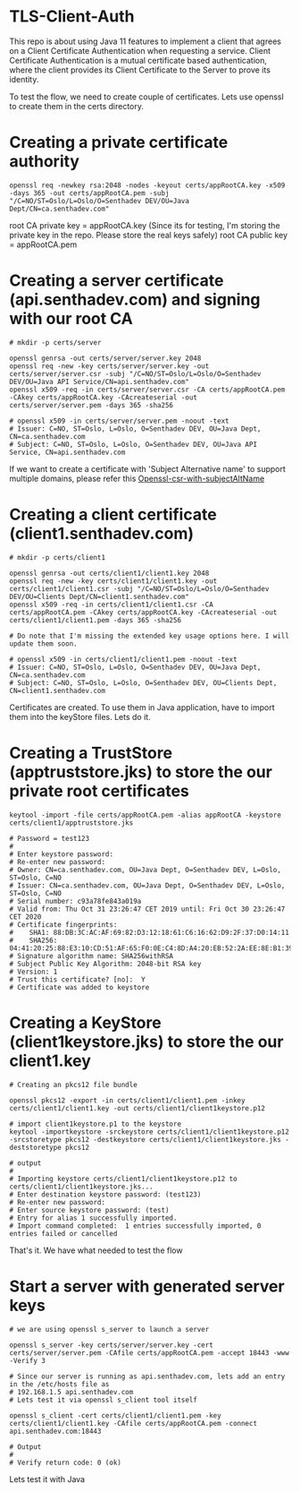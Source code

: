 # TLS-Client-Auth

This repo is about using Java 11 features to implement a client that agrees on a Client Certificate Authentication when requesting a service.
Client Certificate Authentication is a mutual certificate based authentication, where the client provides its Client Certificate to the Server to prove its identity.

To test the flow, we need to create couple of certificates.
Lets use openssl to create them in the certs directory.


# Creating a private certificate authority

```
openssl req -newkey rsa:2048 -nodes -keyout certs/appRootCA.key -x509 -days 365 -out certs/appRootCA.pem -subj "/C=NO/ST=Oslo/L=Oslo/O=Senthadev DEV/OU=Java Dept/CN=ca.senthadev.com"
```

root CA private key = appRootCA.key
(Since its for testing, I'm storing the private key in the repo. Please store the real keys safely)
root CA public key = appRootCA.pem

# Creating a server certificate (api.senthadev.com) and signing with our root CA

```
# mkdir -p certs/server

openssl genrsa -out certs/server/server.key 2048
openssl req -new -key certs/server/server.key -out certs/server/server.csr -subj "/C=NO/ST=Oslo/L=Oslo/O=Senthadev DEV/OU=Java API Service/CN=api.senthadev.com"
openssl x509 -req -in certs/server/server.csr -CA certs/appRootCA.pem -CAkey certs/appRootCA.key -CAcreateserial -out certs/server/server.pem -days 365 -sha256

# openssl x509 -in certs/server/server.pem -noout -text
# Issuer: C=NO, ST=Oslo, L=Oslo, O=Senthadev DEV, OU=Java Dept, CN=ca.senthadev.com
# Subject: C=NO, ST=Oslo, L=Oslo, O=Senthadev DEV, OU=Java API Service, CN=api.senthadev.com

```

If we want to create a certificate with 'Subject Alternative name' to support multiple domains, please refer this [Openssl-csr-with-subjectAltName](https://www.endpoint.com/blog/2014/10/30/openssl-csr-with-alternative-names-one)

# Creating a client certificate (client1.senthadev.com)

```
# mkdir -p certs/client1

openssl genrsa -out certs/client1/client1.key 2048
openssl req -new -key certs/client1/client1.key -out certs/client1/client1.csr -subj "/C=NO/ST=Oslo/L=Oslo/O=Senthadev DEV/OU=Clients Dept/CN=client1.senthadev.com"
openssl x509 -req -in certs/client1/client1.csr -CA certs/appRootCA.pem -CAkey certs/appRootCA.key -CAcreateserial -out certs/client1/client1.pem -days 365 -sha256

# Do note that I'm missing the extended key usage options here. I will update them soon.

# openssl x509 -in certs/client1/client1.pem -noout -text
# Issuer: C=NO, ST=Oslo, L=Oslo, O=Senthadev DEV, OU=Java Dept, CN=ca.senthadev.com
# Subject: C=NO, ST=Oslo, L=Oslo, O=Senthadev DEV, OU=Clients Dept, CN=client1.senthadev.com

```

Certificates are created.
To use them in Java application, have to import them into the keyStore files.
Lets do it.

# Creating a TrustStore (apptruststore.jks) to store the our private root certificates

```
keytool -import -file certs/appRootCA.pem -alias appRootCA -keystore certs/client1/apptruststore.jks

# Password = test123
#
# Enter keystore password:
# Re-enter new password:
# Owner: CN=ca.senthadev.com, OU=Java Dept, O=Senthadev DEV, L=Oslo, ST=Oslo, C=NO
# Issuer: CN=ca.senthadev.com, OU=Java Dept, O=Senthadev DEV, L=Oslo, ST=Oslo, C=NO
# Serial number: c93a78fe843a019a
# Valid from: Thu Oct 31 23:26:47 CET 2019 until: Fri Oct 30 23:26:47 CET 2020
# Certificate fingerprints:
#	 SHA1: 88:DB:3C:AC:AF:69:82:D3:12:18:61:C6:16:62:D9:2F:37:D0:14:11
#	 SHA256: 04:41:20:25:88:E3:10:CD:51:AF:65:F0:0E:C4:8D:A4:20:EB:52:2A:EE:8E:B1:39:7D:D0:F3:09:5B:2D:A4:C4
# Signature algorithm name: SHA256withRSA
# Subject Public Key Algorithm: 2048-bit RSA key
# Version: 1
# Trust this certificate? [no]:  Y
# Certificate was added to keystore

```

# Creating a KeyStore (client1keystore.jks) to store the our client1.key

```
# Creating an pkcs12 file bundle

openssl pkcs12 -export -in certs/client1/client1.pem -inkey certs/client1/client1.key -out certs/client1/client1keystore.p12

# import client1keystore.p1 to the keystore
keytool -importkeystore -srckeystore certs/client1/client1keystore.p12 -srcstoretype pkcs12 -destkeystore certs/client1/client1keystore.jks -deststoretype pkcs12

# output
#
# Importing keystore certs/client1/client1keystore.p12 to certs/client1/client1keystore.jks...
# Enter destination keystore password: (test123)
# Re-enter new password:
# Enter source keystore password: (test)
# Entry for alias 1 successfully imported.
# Import command completed:  1 entries successfully imported, 0 entries failed or cancelled
```

That's it.
We have what needed to test the flow


# Start a server with generated server keys


```
# we are using openssl s_server to launch a server

openssl s_server -key certs/server/server.key -cert certs/server/server.pem -CAfile certs/appRootCA.pem -accept 18443 -www -Verify 3

# Since our server is running as api.senthadev.com, lets add an entry in the /etc/hosts file as
# 192.168.1.5 api.senthadev.com
# Lets test it via openssl s_client tool itself

openssl s_client -cert certs/client1/client1.pem -key certs/client1/client1.key -CAfile certs/appRootCA.pem -connect api.senthadev.com:18443

# Output
#
# Verify return code: 0 (ok)
```

Lets test it with Java


